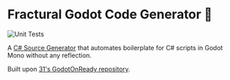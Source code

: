 # Fractural Godot Code Generator 🧯

![Unit Tests](https://github.com/Fractural/FracturalGodotCodeGenerator/actions/workflows/tests.yml/badge.svg)

A [C# Source Generator] that automates boilerplate for C# scripts in Godot Mono without any reflection.

Built upon [31's GodotOnReady repository].

[31's GodotOnReady repository]: https://github.com/31/GodotOnReady
[C# Source Generator]: https://devblogs.microsoft.com/dotnet/new-c-source-generator-samples/
